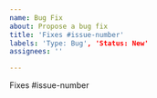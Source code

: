 ```yaml
---
name: Bug Fix
about: Propose a bug fix
title: 'Fixes #issue-number'
labels: 'Type: Bug', 'Status: New'
assignees: ''

---
```


Fixes #issue-number
